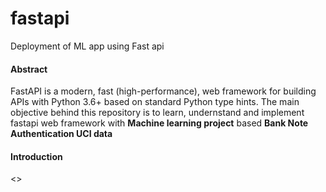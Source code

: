 # fastapi
Deployment of ML app using Fast api

<h4>Abstract</h4>

FastAPI is a modern, fast (high-performance), web framework for building APIs with Python 3.6+ based on standard Python type hints. The main objective behind this repository is to learn, undernstand and implement fastapi web framework with <b>Machine learning project</b> based <b>Bank Note Authentication UCI data</b>

<h4>Introduction</h4>

<>


